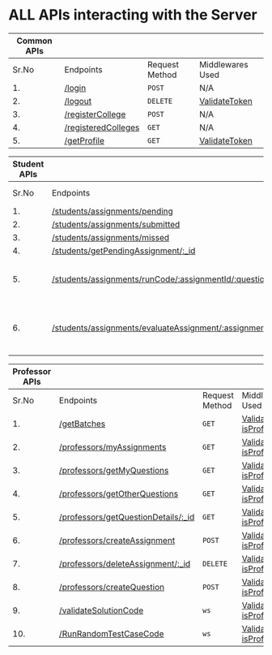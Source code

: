 
# ALL APIs interacting with the Server


| Common APIs |                                                   |                |                                               |
| ----------- | ------------------------------------------------- | -------------- | --------------------------------------------- |
| Sr.No       | Endpoints                                         | Request Method | Middlewares Used                              |
| 1.          | [/login](APIs/login.md)                           | `POST`         | N/A                                           |
| 2.          | [/logout](APIs/logout.md)                         | `DELETE `      | [ValidateToken](Middlewares/ValidateToken.md) |
| 3.          | [/registerCollege](APIs/registerCollege.md)       | `POST`         | N/A                                           |
| 4.          | [/registeredColleges](APIs/registeredColleges.md) | `GET`          | N/A                                           |
| 5.          | [/getProfile](APIs/getProfile.md)                 | `GET`          | [ValidateToken](Middlewares/ValidateToken.md) |



| Student APIs |                                                             |                |                                                                                                                                  |
| ------------ | ----------------------------------------------------------- | -------------- | -------------------------------------------------------------------------------------------------------------------------------- |
| Sr.No        | Endpoints                                                   | Request Method | Middlewares Used                                                                                                                 |
| 1.           | [/students/assignments/pending]()                           | `GET`          | [ValidateToken](Middlewares/ValidateToken.md), [isStudent](Middlewares/isStudent.md)                                             |
| 2.           | [/students/assignments/submitted]()                         | `GET`          | [ValidateToken](Middlewares/ValidateToken.md), [isStudent](Middlewares/isStudent.md)                                             |
| 3.           | [/students/assignments/missed]()                            | `GET`          | [ValidateToken](Middlewares/ValidateToken.md), [isStudent](Middlewares/isStudent.md)                                             |
| 4.           | [/students/getPendingAssignment/:_id]()                     | `GET`          | [ValidateToken](Middlewares/ValidateToken.md), [isStudent](Middlewares/isStudent.md)                                                             |
| 5.           | [/students/assignments/runCode/:assignmentId/:questionId]() | `ws`           | [ValidateWsToken](), [isStudentWs](), [ValidateInputs](), [CheckQuestionInAssignment](), [findQuestion](), [ValidateTestCases]()                  |
| 6.           | [/students/assignments/evaluateAssignment/:assignmentId]()  | `ws`           | [ValidateWsToken](), [isStudentWs](), [ValidateAssignmentId](), [FindAssignment](), [ValidateQuestionsInAssignment](), [CheckIfAllowedToSubmit]() |


| Professor APIs |                                         |                |                                                                                          |
| -------------- | --------------------------------------- | -------------- | ---------------------------------------------------------------------------------------- |
| Sr.No          | Endpoints                               | Request Method | Middlewares Used                                                                         |
| 1.             | [/getBatches]()                         | `GET`          | [ValidateToken](Middlewares/ValidateToken.md), [isProfessor](Middlewares/isProfessor.md) |
| 2.             | [/professors/myAssignments]()           | `GET`          | [ValidateToken](Middlewares/ValidateToken.md), [isProfessor](Middlewares/isProfessor.md) |
| 3.             | [/professors/getMyQuestions]()          | `GET`          | [ValidateToken](Middlewares/ValidateToken.md), [isProfessor](Middlewares/isProfessor.md) |
| 4.             | [/professors/getOtherQuestions]()       | `GET`          | [ValidateToken](Middlewares/ValidateToken.md), [isProfessor](Middlewares/isProfessor.md) |
| 5.             | [/professors/getQuestionDetails/:_id]() | `GET`          | [ValidateToken](Middlewares/ValidateToken.md), [isProfessor](Middlewares/isProfessor.md) |
| 6.             | [/professors/createAssignment]()        | `POST`         | [ValidateToken](Middlewares/ValidateToken.md), [isProfessor](Middlewares/isProfessor.md) |
| 7.             | [/professors/deleteAssignment/:_id]()   | `DELETE `      | [ValidateToken](Middlewares/ValidateToken.md), [isProfessor](Middlewares/isProfessor.md) |
| 8.             | [/professors/createQuestion]()          | `POST`         | [ValidateToken](Middlewares/ValidateToken.md), [isProfessor](Middlewares/isProfessor.md) |
| 9.             | [/validateSolutionCode]()               | `ws`           | [ValidateToken](Middlewares/ValidateToken.md), [isProfessor](Middlewares/isProfessor.md) |
| 10.            | [/RunRandomTestCaseCode]()              | `ws`           | [ValidateToken](Middlewares/ValidateToken.md), [isProfessor](Middlewares/isProfessor.md) |
